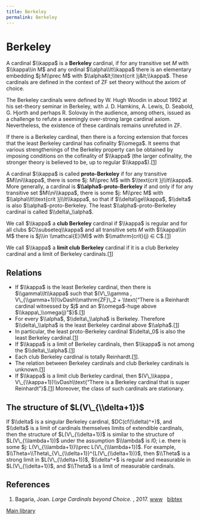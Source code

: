 ```yaml
---
title: Berkeley
permalink: Berkeley
---
```

# Berkeley











A cardinal $\\kappa$ is a **Berkeley** cardinal, if for any transitive
set $M$ with $\\kappa\\in M$ and any ordinal $\\alpha\\lt\\kappa$ there
is an elementary embedding $j:M\\prec M$ with $\\alpha&lt;\\text{crit
}j&lt;\\kappa$. These cardinals are defined in the context of ZF set
theory without the axiom of choice.

The Berkeley cardinals were defined by W. Hugh Woodin in about 1992 at
his set-theory seminar in Berkeley, with J. D. Hamkins, A. Lewis, D.
Seabold, G. Hjorth and perhaps R. Solovay in the audience, among others,
issued as a challenge to refute a seemingly over-strong large cardinal
axiom. Nevertheless, the existence of these cardinals remains unrefuted
in ZF.

If there is a Berkeley cardinal, then there is a forcing extension that
forces that the least Berkeley cardinal has cofinality $\\omega$. It
seems that various strengthenings of the Berkeley property can be
obtained by imposing conditions on the cofinality of $\\kappa$ (the
larger cofinality, the stronger theory is believed to be, up to regular
$\\kappa$).\[[1](#bibkey_Bagaria2017:LargeCardinalsBeyondChoice)\]

A cardinal $\\kappa$ is called **proto-Berkeley** if for any transitive
$M\\ni\\kappa$, there is some $j: M\\prec M$ with $\\text{crit
}j\\lt\\kappa$. More generally, a cardinal is
**$\\alpha$-proto-Berkeley** if and only if for any transitive set
$M\\ni\\kappa$, there is some $j: M\\prec M$ with
$\\alpha\\lt\\text{crit }j\\lt\\kappa$, so that if $\\delta\\ge\\kappa$,
$\\delta$ is also $\\alpha$-proto-Berkeley. The least
$\\alpha$-proto-Berkeley cardinal is called $\\delta\_\\alpha$.

We call $\\kappa$ a **club Berkeley** cardinal if $\\kappa$ is regular
and for all clubs $C\\subseteq\\kappa$ and all transitive sets $M$ with
$\\kappa\\in M$ there is $j\\in \\mathcal{E}(M)$ with $\\mathrm{crit}(j)
∈ C$.\[[1](#bibkey_Bagaria2017:LargeCardinalsBeyondChoice)\]

We call $\\kappa$ a **limit club Berkeley** cardinal if it is a club
Berkeley cardinal and a limit of Berkeley
cardinals.\[[1](#bibkey_Bagaria2017:LargeCardinalsBeyondChoice)\]

## Relations

-   If $\\kappa$ is the least Berkeley cardinal, then there is
    $\\gamma\\lt\\kappa$ such that $(V\_\\gamma ,
    V\_{\\gamma+1})\\vDash\\mathrm{ZF}\_2 + \\text{“There is a Reinhardt
    cardinal witnessed by $j$ and an $\\omega$-huge above
    $\\kappa\_\\omega(j)”$}$.\[[1](#bibkey_Bagaria2017:LargeCardinalsBeyondChoice)\]
-   For every $\\alpha$, $\\delta\_\\alpha$ is Berkeley. Therefore
    $\\delta\_\\alpha$ is the least Berkeley cardinal above
    $\\alpha$.\[[1](#bibkey_Bagaria2017:LargeCardinalsBeyondChoice)\]
-   In particular, the least proto-Berkeley cardinal $\\delta\_0$ is
    also the least Berkeley
    cardinal.\[[1](#bibkey_Bagaria2017:LargeCardinalsBeyondChoice)\]
-   If $\\kappa$ is a limit of Berkeley cardinals, then $\\kappa$ is not
    among the
    $\\delta\_\\alpha$.\[[1](#bibkey_Bagaria2017:LargeCardinalsBeyondChoice)\]
-   Each club Berkeley cardinal is totally
    Reinhardt.\[[1](#bibkey_Bagaria2017:LargeCardinalsBeyondChoice)\].
-   The relation between Berkeley cardinals and club Berkeley cardinals
    is unknown.\[[1](#bibkey_Bagaria2017:LargeCardinalsBeyondChoice)\]
-   If $\\kappa$ is a limit club Berkeley cardinal, then $(V\_\\kappa ,
    V\_{\\kappa+1})\\vDash\\text{“There is a Berkeley cardinal that is
    super
    Reinhardt”}$.\[[1](#bibkey_Bagaria2017:LargeCardinalsBeyondChoice)\]
    Moreover, the class of such cardinals are stationary.

## The structure of $L(V\_{\\delta+1})$

If $\\delta$ is a singular Berkeley cardinal, $DC(cf(\\delta)^+)$, and
$\\delta$ is a limit of cardinals themselves limits of extendible
cardinals, then the structure of $L(V\_{\\delta+1})$ is similar to the
structure of $L(V\_{\\lambda+1})$ under the assumption $\\lambda$ is
$I0$; i.e. there is some $j: L(V\_{\\lambda+1})\\prec
L(V\_{\\lambda+1})$. For example,
$\\Theta=\\Theta\_{V\_{\\delta+1}}^{L(V\_{\\delta+1})}$, then $\\Theta$
is a strong limit in $L(V\_{\\delta+1})$, $\\delta^+$ is regular and
measurable in $L(V\_{\\delta+1})$, and $\\Theta$ is a limit of
measurable cardinals.

  

## References

1.  <span id="bibkey_Bagaria2017:LargeCardinalsBeyondChoice">Bagaria,
    Joan. *Large Cardinals beyond Choice.* , 2017.
    <a href="https://events.math.unipd.it/aila2017/sites/default/files/BAGARIA.pdf" class="extiw">www</a>   <a href="javascript:bibpopup(&#39;@article%7BBagaria2017:LargeCardinalsBeyondChoice,%20%20author%20=%20%20%20%20%20%20%20%7BBagaria,%20Joan%7D,%3Cbr%3E%20%20title%20=%20%20%20%20%20%20%20%20%7BLarge%20Cardinals%20beyond%20Choice%7D,%3Cbr%3E%20%20year%20=%20%20%20%20%20%20%20%20%20%7B2017%7D,%3Cbr%3E%20%20url%20=%20%20%20%20%20%20%20%20%20%20%7Bhttps://events.math.unipd.it/aila2017/sites/default/files/BAGARIA.pdf%7D%7D&#39;)" class="bibtex">bibtex</a></span>

[Main
library](Library "Library")


